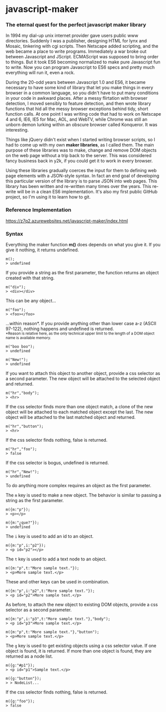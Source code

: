 # javascript-maker

### The eternal quest for the perfect javascript maker library

In 1994 my dial-up unix internet provider gave users public www directories. 
Suddenly I was a publisher, designing HTML for lynx and Mosaic, tinkering with cgi scripts.
Then Netscape added scripting, and the web became a place to write programs.
Immediately a war broke out between Javascript and JScript.
ECMAScript was supposed to bring order to things.
But it took ES6 becoming normalized to make pure Javascript fun to write.
Now you can program Javascript to ES6 specs and pretty much everything will run it, even a rock.

During the 20-odd years between Javascript 1.0 and ES6, it became necessary to have some kind of library that let you make things in every browser in a common language,
so you didn't have to put many conditions in your code in awkward places.
After a messy flirtation with browser detection, I moved sensibly to feature detection, and then wrote library functions that hid all the messy browser exceptions behind tidy, short function calls.
At one point I was writing code that had to work on Netscape 4 and 6, IE6, IE5 for Mac, AOL, and WebTV, while Chrome was still an unborn demon lurking within an obscure browser called Konqueror. 
It was interesting.

Things like jQuery didn't exist when I started writing browser scripts, 
so I had to come up with my own **maker libraries**, as I called them.
The main purpose of these libraries was to make, change and remove DOM objects on the web page without a trip back to the server.
This was considered fancy business back in y2k, if you could get it to work in every browser.

Using these libraries gradually coerces the input for them to defining web page elements with a JSON-style syntax.
In fact an end goal of developing this particular version of the library is to parse JSON into web pages.
This library has been written and re-written many times over the years. 
This re-write will be in a clean ES6 implementation. It's also my first public GitHub project, so I'm using it to learn how to git.

### Reference Implementation

<a href="https://z7q2.azurewebsites.net/javascript-maker/index.html">https://z7q2.azurewebsites.net/javascript-maker/index.html</a>

### Syntax

Everything the maker function **m()** does depends on what you give it. If you give it nothing, it returns undefined.
```
m();
> undefined
```

If you provide a string as the first parameter, the function returns an object created with that string.
```
m("div");
> <div></div>
```

This can be any object...
```
m("foo");
> <foo></foo>
```

...within reason\*. If you provide anything other than lower case a-z (ASCII 97-122), nothing happens and undefined is returned.  
<sub>\*Reason is relative here, as the only technical upper limit to the length of a DOM object name is available memory.</sub>
```
m("boo boo");
> undefined

m("New!");
> undefined
```


If you want to attach this object to another object, provide a css selector as a second parameter. The new object will be attached to the selected object and returned.
```
m("hr","body");
> <hr>
```

If the css selector finds more than one object match, a clone of the new object will be attached to each matched object except the last. The new object will be attached to the last matched object and returned.
```
m("hr","button");
> <hr>
```

If the css selector finds nothing, false is returned.
```
m("hr","foo");
> false
```

If the css selector is bogus, undefined is returned.
```
m("hr","New!");
> undefined
```

To do anything more complex requires an object as the first parameter.

The `m` key is used to make a new object. The behavior is similar to passing a string as the first parameter.
```
m({m:"p"});
> <p></p>

m({m:"¿que?"});
> undefined
```

The `i` key is used to add an id to an object.
```
m({m:"p",i:"p2"});
> <p id="p2"></p>
```

The `t` key is used to add a text node to an object.
```
m({m:"p",t:"More sample text."});
> <p>More sample text.</p>
```

These and other keys can be used in combination.
```
m({m:"p",i:"p2",t:"More sample text."});
> <p id="p2">More sample text.</p>
```

As before, to attach the new object to existing DOM objects, provide a css selector as a second parameter.
```
m({m:"p",i:"p3",t:"More sample text."},"body");
> <p id="p3">More sample text.</p>

m({m:"p",t:"More sample text."},"button");
> <p>More sample text.</p>
```

The `g` key is used to get existing objects using a css selector value. If one object is found, it is returned. If more than one object is found, they are returned as a node list.
```
m({g:"#p1"});
> <p id="p1">Sample text.</p>

m({g:"button"});
> > NodeList...
```

If the css selector finds nothing, false is returned.
```
m({g:"foo"});
> false
```

<!-- A typical use case for the `g` key is to modify the selected objects. -->
